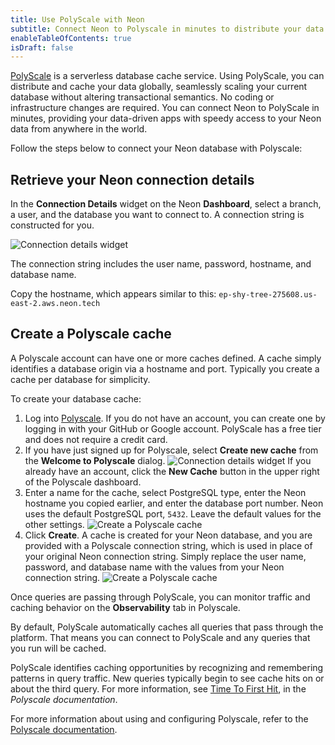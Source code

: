 ```yaml
---
title: Use PolyScale with Neon
subtitle: Connect Neon to Polyscale in minutes to distribute your data globally
enableTableOfContents: true
isDraft: false
---
```


[PolyScale](https://docs.polyscale.ai/) is a serverless database cache service. Using PolyScale, you can distribute and cache your data globally, seamlessly scaling your current database without altering transactional semantics. No coding or infrastructure changes are required. You can connect Neon to PolyScale in minutes, providing your data-driven apps with speedy access to your Neon data from anywhere in the world.

Follow the steps below to connect your Neon database with Polyscale:

## Retrieve your Neon connection details

In the **Connection Details** widget on the Neon **Dashboard**, select a branch, a user, and the database you want to connect to. A connection string is constructed for you.

![Connection details widget](/docs/guides/connection_details.png)

The connection string includes the user name, password, hostname, and database name.

Copy the hostname, which appears similar to this: `ep-shy-tree-275608.us-east-2.aws.neon.tech`

## Create a Polyscale cache

A Polyscale account can have one or more caches defined. A cache simply identifies a database origin via a hostname and port. Typically you create a cache per database for simplicity.

To create your database cache:

1. Log into [Polyscale](https://app.polyscale.ai/signup/). If you do not have an account, you can create one by logging in with your GitHub or Google account. PolyScale has a free tier and does not require a credit card.
2. If you have just signed up for Polyscale, select **Create new cache** from the **Welcome to Polyscale** dialog.
![Connection details widget](/docs/guides/welcome_to_polyscale.png)
If you already have an account, click the **New Cache** button in the upper right of the Polyscale dashboard.
3. Enter a name for the cache, select PostgreSQL type, enter the Neon hostname you copied earlier, and enter the database port number. Neon uses the default PostgreSQL port, `5432`. Leave the default values for the other settings.
![Create a Polyscale cache](/docs/guides/polyscale_create_cache.png)
4. Click **Create**. A cache is created for your Neon database, and you are provided with a Polyscale connection string, which is used in place of your original Neon connection string. Simply replace the user name, password, and database name with the values from your Neon connection string.
![Create a Polyscale cache](/docs/guides/polyscale_success.png)

Once queries are passing through PolyScale, you can monitor traffic and caching behavior on the **Observability** tab in Polyscale.

By default, PolyScale automatically caches all queries that pass through the platform. That means you can connect to PolyScale and any queries that you run will be cached.

PolyScale identifies caching opportunities by recognizing and remembering patterns in query traffic. New queries typically begin to see cache hits on or about the third query. For more information, see [Time To First Hit](https://docs.polyscale.ai/how-does-it-work/#time-to-first-hit-ttfh), in the _Polyscale documentation_.

For more information about using and configuring Polyscale, refer to the [Polyscale documentation](https://docs.polyscale.ai/).
